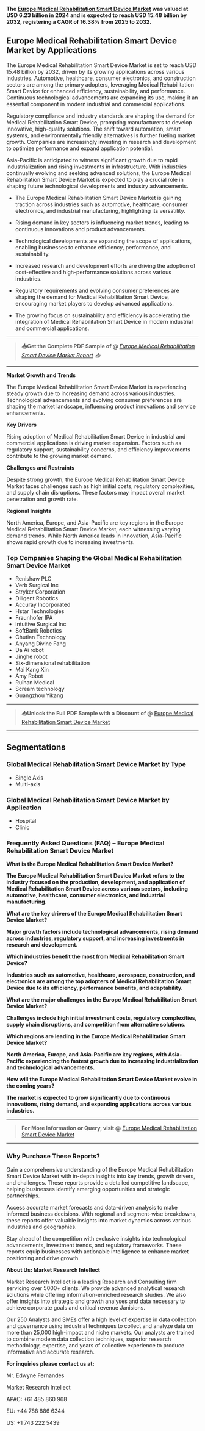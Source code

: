 <p><strong>The <a href="https://www.marketresearchintellect.com/download-sample/?rid=1062492&amp;utm_source=Pulse-April-Europe&amp;utm_medium=852">Europe Medical Rehabilitation Smart Device Market</a> was valued at USD 6.23 billion in 2024 and is expected to reach USD 15.48 billion by 2032, registering a CAGR of 16.38% from 2025 to 2032.</strong></p><h2>Europe Medical Rehabilitation Smart Device Market by Applications&nbsp;</h2><p><p>The Europe Medical Rehabilitation Smart Device Market is set to reach USD 15.48 billion by 2032, driven by its growing applications across various industries. Automotive, healthcare, consumer electronics, and construction sectors are among the primary adopters, leveraging Medical Rehabilitation Smart Device for enhanced efficiency, sustainability, and performance. Continuous technological advancements are expanding its use, making it an essential component in modern industrial and commercial applications.</p><p>Regulatory compliance and industry standards are shaping the demand for Medical Rehabilitation Smart Device, prompting manufacturers to develop innovative, high-quality solutions. The shift toward automation, smart systems, and environmentally friendly alternatives is further fueling market growth. Companies are increasingly investing in research and development to optimize performance and expand application potential.</p><p>Asia-Pacific is anticipated to witness significant growth due to rapid industrialization and rising investments in infrastructure. With industries continually evolving and seeking advanced solutions, the Europe Medical Rehabilitation Smart Device Market is expected to play a crucial role in shaping future technological developments and industry advancements.</p></p><ul><li><p>The Europe Medical Rehabilitation Smart Device Market is gaining traction across industries such as automotive, healthcare, consumer electronics, and industrial manufacturing, highlighting its versatility.</p></li><li><p>Rising demand in key sectors is influencing market trends, leading to continuous innovations and product advancements.</p></li><li><p>Technological developments are expanding the scope of applications, enabling businesses to enhance efficiency, performance, and sustainability.</p></li><li><p>Increased research and development efforts are driving the adoption of cost-effective and high-performance solutions across various industries.</p></li><li><p>Regulatory requirements and evolving consumer preferences are shaping the demand for Medical Rehabilitation Smart Device, encouraging market players to develop advanced applications.</p></li><li><p>The growing focus on sustainability and efficiency is accelerating the integration of Medical Rehabilitation Smart Device in modern industrial and commercial applications.</p></li></ul><hr /><blockquote><p><strong><span class="font-[700]">📥Get the Complete PDF Sample of @ </span></strong><em><span class="font-[700]"><a href="https://www.marketresearchintellect.com/download-sample/?rid=1062492&amp;utm_source=Pulse-April-Europe&amp;utm_medium=852" target="_blank" data-tracking-control-name="article-ssr-frontend-pulse_little-text-block" data-tracking-will-navigate="" data-test-link="">Europe Medical Rehabilitation Smart Device Market Report</a>&nbsp;📥</span></em></p></blockquote><hr /><p class="" data-start="77" data-end="360"><strong data-start="77" data-end="105">Market Growth and Trends</strong></p><p class="" data-start="77" data-end="360">The Europe Medical Rehabilitation Smart Device Market is experiencing steady growth due to increasing demand across various industries. Technological advancements and evolving consumer preferences are shaping the market landscape, influencing product innovations and service enhancements.</p><p class="" data-start="362" data-end="606"><strong data-start="362" data-end="377">Key Drivers</strong></p><p class="" data-start="362" data-end="606">Rising adoption of Medical Rehabilitation Smart Device in industrial and commercial applications is driving market expansion. Factors such as regulatory support, sustainability concerns, and efficiency improvements contribute to the growing market demand.</p><p class="" data-start="608" data-end="849"><strong data-start="608" data-end="637">Challenges and Restraints</strong></p><p class="" data-start="608" data-end="849">Despite strong growth, the Europe Medical Rehabilitation Smart Device Market faces challenges such as high initial costs, regulatory complexities, and supply chain disruptions. These factors may impact overall market penetration and growth rate.</p><p class="" data-start="851" data-end="1095"><strong data-start="851" data-end="872">Regional Insights</strong></p><p class="" data-start="851" data-end="1095">North America, Europe, and Asia-Pacific are key regions in the Europe Medical Rehabilitation Smart Device Market, each witnessing varying demand trends. While North America leads in innovation, Asia-Pacific shows rapid growth due to increasing investments.</p><p><h3>Top Companies Shaping the Global Medical Rehabilitation Smart Device Market </h3><ul><li>Renishaw PLC</li><li>Verb Surgical Inc</li><li>Stryker Corporation</li><li>Diligent Robotics</li><li>Accuray Incorporated</li><li>Hstar Technologies</li><li>Fraunhofer IPA</li><li>lntuitive Surgical lnc</li><li>SoftBank Robotics</li><li>Chutian Technology</li><li>Anyang Divine Fang</li><li>Da Ai robot</li><li>Jinghe robot</li><li>Six-dimensional rehabilitation</li><li>Mai Kang Xin</li><li>Amy Robot</li><li>Ruihan Medical</li><li>Scream technology</li><li>Guangzhou Yikang</li></ul></p><hr /><blockquote><p><strong>📥Unlock the Full PDF Sample with a Discount of @</strong> <a href="https://www.marketresearchintellect.com/ask-for-discount/?rid=1062492&amp;utm_source=Pulse-April-Europe&amp;utm_medium=852">Europe Medical Rehabilitation Smart Device Market</a></p></blockquote><hr /><p><h2>Segmentations</h2><h3>Global Medical Rehabilitation Smart Device Market by Type</h3><ul><li>Single Axis</li><li>Multi-axis</li></ul><h3>Global Medical Rehabilitation Smart Device Market by Application</h3><ul><li>Hospital</li><li>Clinic</li></ul></p><h3><strong>Frequently Asked Questions (FAQ) &ndash; Europe Medical Rehabilitation Smart Device Market</strong></h3><p><strong>What is the Europe Medical Rehabilitation Smart Device Market?</strong></p><p><strong>The Europe Medical Rehabilitation Smart Device Market refers to the industry focused on the production, development, and application of Medical Rehabilitation Smart Device across various sectors, including automotive, healthcare, consumer electronics, and industrial manufacturing.</strong></p><p><strong>What are the key drivers of the Europe Medical Rehabilitation Smart Device Market?</strong></p><p><strong>Major growth factors include technological advancements, rising demand across industries, regulatory support, and increasing investments in research and development.</strong></p><p><strong>Which industries benefit the most from Medical Rehabilitation Smart Device?</strong></p><p><strong>Industries such as automotive, healthcare, aerospace, construction, and electronics are among the top adopters of Medical Rehabilitation Smart Device due to its efficiency, performance benefits, and adaptability.</strong></p><p><strong>What are the major challenges in the Europe Medical Rehabilitation Smart Device Market?</strong></p><p><strong>Challenges include high initial investment costs, regulatory complexities, supply chain disruptions, and competition from alternative solutions.</strong></p><p><strong>Which regions are leading in the Europe Medical Rehabilitation Smart Device Market?</strong></p><p><strong>North America, Europe, and Asia-Pacific are key regions, with Asia-Pacific experiencing the fastest growth due to increasing industrialization and technological advancements.</strong></p><p><strong>How will the Europe Medical Rehabilitation Smart Device Market evolve in the coming years?</strong></p><p><strong>The market is expected to grow significantly due to continuous innovations, rising demand, and expanding applications across various industries.</strong></p><hr /><blockquote><p><span class="font-[700]"><strong>For More Information or Query, visit&nbsp;@</strong>&nbsp;</span><span class="font-[700]"><a href="https://www.marketresearchintellect.com/product/medical-rehabilitation-smart-device-market/?utm_source=Linkedin&utm_medium=852" target="_blank" data-tracking-control-name="article-ssr-frontend-pulse_little-text-block" data-tracking-will-navigate="" data-test-link="">Europe Medical Rehabilitation Smart Device Market</a></span></p></blockquote><hr /><h3><strong data-start="0" data-end="31">Why Purchase These Reports?</strong></h3><p class="" data-start="35" data-end="297">Gain a comprehensive understanding of the Europe Medical Rehabilitation Smart Device Market with in-depth insights into key trends, growth drivers, and challenges. These reports provide a detailed competitive landscape, helping businesses identify emerging opportunities and strategic partnerships.</p><p class="" data-start="299" data-end="540">Access accurate market forecasts and data-driven analysis to make informed business decisions. With regional and segment-wise breakdowns, these reports offer valuable insights into market dynamics across various industries and geographies.</p><p class="" data-start="542" data-end="784">Stay ahead of the competition with exclusive insights into technological advancements, investment trends, and regulatory frameworks. These reports equip businesses with actionable intelligence to enhance market positioning and drive growth.</p><p><strong><span class="font-[700]">About Us: Market Research Intellect</span></strong></p><p><span class="">Market Research Intellect is a leading Research and Consulting firm servicing over 5000+ clients. We provide advanced analytical research solutions while offering information-enriched research studies.&nbsp;</span>We also offer insights into strategic and growth analyses and data necessary to achieve corporate goals and critical revenue Janisions.</p><p><span class="">Our 250 Analysts and SMEs offer a high level of expertise in data collection and governance using industrial techniques to collect and analyze data on more than 25,000 high-impact and niche markets. Our analysts are trained to combine modern data collection techniques, superior research methodology, expertise, and years of collective experience to produce informative and accurate research.</span></p><p><strong>For inquiries please contact us at:</strong></p><p>Mr. Edwyne Fernandes</p><p>Market Research Intellect</p><p>APAC: +61 485 860 968</p><p>EU: +44 788 886 6344</p><p>US: +1 743 222 5439</p>